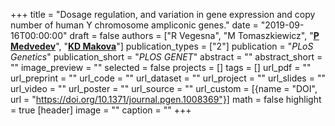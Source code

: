 +++
title = "Dosage regulation, and variation in gene expression and copy number of human Y chromosome ampliconic genes."
date = "2019-09-16T00:00:00"
draft = false
authors = ["R Vegesna", "M Tomaszkiewicz", "[__P Medvedev__](http://medvedevgroup.com)", "[__KD Makova__](http://www.bx.psu.edu/makova_lab)"]
publication_types = ["2"]
publication = "_PLoS Genetics_"
publication_short = "_PLOS GENET_"
abstract = ""
abstract_short = ""
image_preview = ""
selected = false
projects = []
tags = []
url_pdf = ""
url_preprint = ""
url_code = ""
url_dataset = ""
url_project = ""
url_slides = ""
url_video = ""
url_poster = ""
url_source = ""
url_custom = [{name = "DOI", url = "https://doi.org/10.1371/journal.pgen.1008369"}]
math = false
highlight = true
[header]
image = ""
caption = ""
+++
